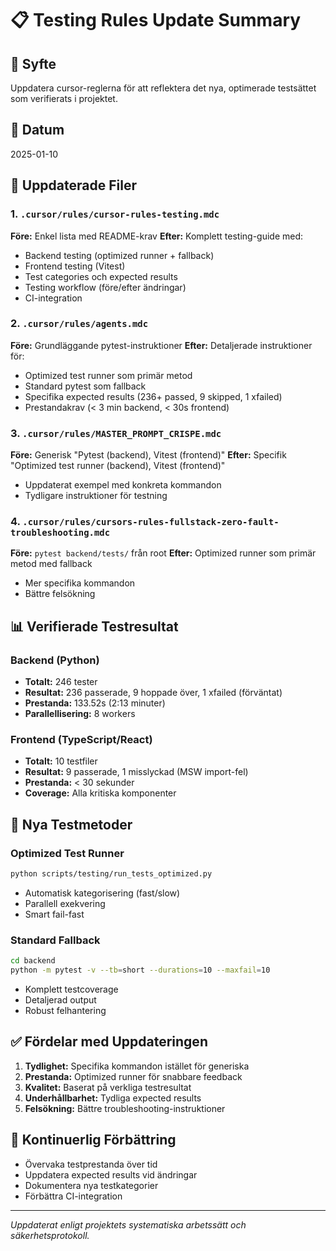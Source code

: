 # 📋 Testing Rules Update Summary

## 🎯 Syfte
Uppdatera cursor-reglerna för att reflektera det nya, optimerade testsättet som verifierats i projektet.

## 📅 Datum
2025-01-10

## 🔄 Uppdaterade Filer

### 1. `.cursor/rules/cursor-rules-testing.mdc`
**Före:** Enkel lista med README-krav
**Efter:** Komplett testing-guide med:
- Backend testing (optimized runner + fallback)
- Frontend testing (Vitest)
- Test categories och expected results
- Testing workflow (före/efter ändringar)
- CI-integration

### 2. `.cursor/rules/agents.mdc`
**Före:** Grundläggande pytest-instruktioner
**Efter:** Detaljerade instruktioner för:
- Optimized test runner som primär metod
- Standard pytest som fallback
- Specifika expected results (236+ passed, 9 skipped, 1 xfailed)
- Prestandakrav (< 3 min backend, < 30s frontend)

### 3. `.cursor/rules/MASTER_PROMPT_CRISPE.mdc`
**Före:** Generisk "Pytest (backend), Vitest (frontend)"
**Efter:** Specifik "Optimized test runner (backend), Vitest (frontend)"
- Uppdaterat exempel med konkreta kommandon
- Tydligare instruktioner för testning

### 4. `.cursor/rules/cursors-rules-fullstack-zero-fault-troubleshooting.mdc`
**Före:** `pytest backend/tests/` från root
**Efter:** Optimized runner som primär metod med fallback
- Mer specifika kommandon
- Bättre felsökning

## 📊 Verifierade Testresultat

### Backend (Python)
- **Totalt:** 246 tester
- **Resultat:** 236 passerade, 9 hoppade över, 1 xfailed (förväntat)
- **Prestanda:** 133.52s (2:13 minuter)
- **Parallellisering:** 8 workers

### Frontend (TypeScript/React)
- **Totalt:** 10 testfiler
- **Resultat:** 9 passerade, 1 misslyckad (MSW import-fel)
- **Prestanda:** < 30 sekunder
- **Coverage:** Alla kritiska komponenter

## 🚀 Nya Testmetoder

### Optimized Test Runner
```bash
python scripts/testing/run_tests_optimized.py
```
- Automatisk kategorisering (fast/slow)
- Parallell exekvering
- Smart fail-fast

### Standard Fallback
```bash
cd backend
python -m pytest -v --tb=short --durations=10 --maxfail=10
```
- Komplett testcoverage
- Detaljerad output
- Robust felhantering

## ✅ Fördelar med Uppdateringen

1. **Tydlighet:** Specifika kommandon istället för generiska
2. **Prestanda:** Optimized runner för snabbare feedback
3. **Kvalitet:** Baserat på verkliga testresultat
4. **Underhållbarhet:** Tydliga expected results
5. **Felsökning:** Bättre troubleshooting-instruktioner

## 🔄 Kontinuerlig Förbättring

- Övervaka testprestanda över tid
- Uppdatera expected results vid ändringar
- Dokumentera nya testkategorier
- Förbättra CI-integration

---
*Uppdaterat enligt projektets systematiska arbetssätt och säkerhetsprotokoll.* 